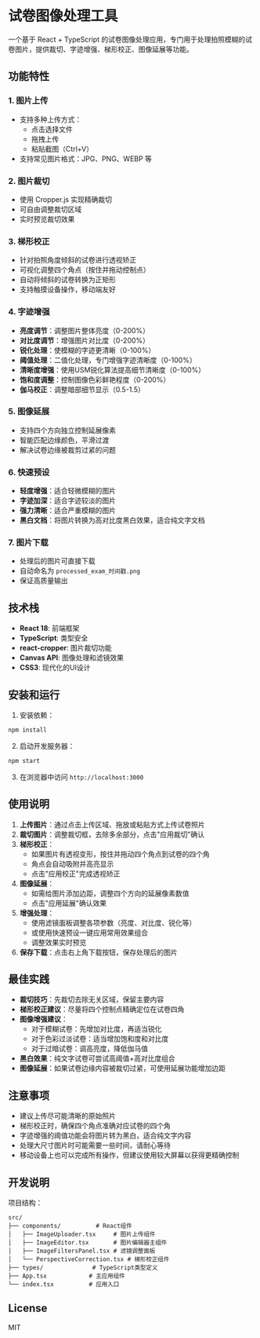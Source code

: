 # 试卷图像处理工具

一个基于 React + TypeScript 的试卷图像处理应用，专门用于处理拍照模糊的试卷图片，提供裁切、字迹增强、梯形校正、图像延展等功能。

## 功能特性

### 1. 图片上传
- 支持多种上传方式：
  - 点击选择文件
  - 拖拽上传
  - 粘贴截图（Ctrl+V）
- 支持常见图片格式：JPG、PNG、WEBP 等

### 2. 图片裁切
- 使用 Cropper.js 实现精确裁切
- 可自由调整裁切区域
- 实时预览裁切效果

### 3. 梯形校正
- 针对拍照角度倾斜的试卷进行透视矫正
- 可视化调整四个角点（按住并拖动控制点）
- 自动将倾斜的试卷转换为正矩形
- 支持触摸设备操作，移动端友好

### 4. 字迹增强
- **亮度调节**：调整图片整体亮度（0-200%）
- **对比度调节**：增强图片对比度（0-200%）
- **锐化处理**：使模糊的字迹更清晰（0-100%）
- **阈值处理**：二值化处理，专门增强字迹清晰度（0-100%）
- **清晰度增强**：使用USM锐化算法提高细节清晰度（0-100%）
- **饱和度调整**：控制图像色彩鲜艳程度（0-200%）
- **伽马校正**：调整暗部细节显示（0.5-1.5）

### 5. 图像延展
- 支持四个方向独立控制延展像素
- 智能匹配边缘颜色，平滑过渡
- 解决试卷边缘被裁剪过紧的问题

### 6. 快速预设
- **轻度增强**：适合轻微模糊的图片
- **字迹加深**：适合字迹较淡的图片
- **强力清晰**：适合严重模糊的图片
- **黑白文档**：将图片转换为高对比度黑白效果，适合纯文字文档

### 7. 图片下载
- 处理后的图片可直接下载
- 自动命名为 `processed_exam_时间戳.png`
- 保证高质量输出

## 技术栈

- **React 18**: 前端框架
- **TypeScript**: 类型安全
- **react-cropper**: 图片裁切功能
- **Canvas API**: 图像处理和滤镜效果
- **CSS3**: 现代化的UI设计

## 安装和运行

1. 安装依赖：
```bash
npm install
```

2. 启动开发服务器：
```bash
npm start
```

3. 在浏览器中访问 `http://localhost:3000`

## 使用说明

1. **上传图片**：通过点击上传区域、拖放或粘贴方式上传试卷照片
2. **裁切图片**：调整裁切框，去除多余部分，点击"应用裁切"确认
3. **梯形校正**：
   - 如果图片有透视变形，按住并拖动四个角点到试卷的四个角
   - 角点会自动吸附并高亮显示
   - 点击"应用校正"完成透视矫正
4. **图像延展**：
   - 如需给图片添加边距，调整四个方向的延展像素数值
   - 点击"应用延展"确认效果
5. **增强处理**：
   - 使用滤镜面板调整各项参数（亮度、对比度、锐化等）
   - 或使用快速预设一键应用常用效果组合
   - 调整效果实时预览
6. **保存下载**：点击右上角下载按钮，保存处理后的图片

## 最佳实践

- **裁切技巧**：先裁切去除无关区域，保留主要内容
- **梯形校正建议**：尽量将四个控制点精确定位在试卷四角
- **图像增强建议**：
  - 对于模糊试卷：先增加对比度，再适当锐化
  - 对于色彩过淡试卷：适当增加饱和度和对比度
  - 对于过暗试卷：调高亮度，降低伽马值
- **黑白效果**：纯文字试卷可尝试高阈值+高对比度组合
- **图像延展**：如果试卷边缘内容被裁切过紧，可使用延展功能增加边距

## 注意事项

- 建议上传尽可能清晰的原始照片
- 梯形校正时，确保四个角点准确对应试卷的四个角
- 字迹增强的阈值功能会将图片转为黑白，适合纯文字内容
- 处理大尺寸图片时可能需要一些时间，请耐心等待
- 移动设备上也可以完成所有操作，但建议使用较大屏幕以获得更精确控制

## 开发说明

项目结构：
```
src/
├── components/          # React组件
│   ├── ImageUploader.tsx     # 图片上传组件
│   ├── ImageEditor.tsx       # 图片编辑器主组件
│   ├── ImageFiltersPanel.tsx # 滤镜调整面板
│   └── PerspectiveCorrection.tsx # 梯形校正组件
├── types/              # TypeScript类型定义
├── App.tsx            # 主应用组件
└── index.tsx          # 应用入口
```

## License

MIT 
